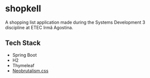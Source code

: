 # shopkell

A shopping list application made during the Systems Development 3 discipline at ETEC Irmã Agostina.

## Tech Stack

- Spring Boot
- H2
- Thymeleaf
- [Neobrutalism.css](https://matifandy8.github.io/NeoBrutalismCSS/index.html)
